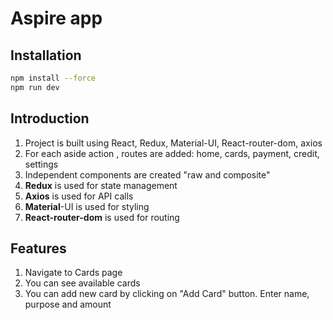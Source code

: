 # Aspire app

## Installation

```bash
npm install --force
npm run dev

```

## Introduction

1. Project is built using React, Redux, Material-UI, React-router-dom, axios
2. For each aside action , routes are added: home, cards, payment, credit, settings
3. Independent components are created "raw and composite"
4. **Redux** is used for state management
5. **Axios** is used for API calls
6. **Material**-UI is used for styling
7. **React-router-dom** is used for routing

## Features

1. Navigate to Cards page
2. You can see available cards
3. You can add new card by clicking on "Add Card" button. Enter name, purpose and amount
